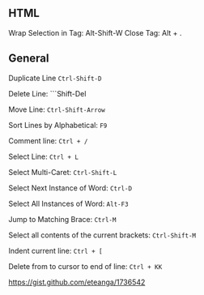 HTML
----

Wrap Selection in Tag: Alt-Shift-W
Close Tag: Alt + .

General
-------

Duplicate Line ```Ctrl-Shift-D```

Delete Line: ```Shift-Del

Move Line: ```Ctrl-Shift-Arrow```

Sort Lines by Alphabetical: ```F9```

Comment line: ```Ctrl + /```

Select Line: ```Ctrl + L```

Select Multi-Caret: ```Ctrl-Shift-L```

Select Next Instance of Word: ```Ctrl-D```

Select All Instances of  Word: ```Alt-F3```

Jump to Matching Brace: ```Ctrl-M```

Select all contents of the current brackets: ```Ctrl-Shift-M```

Indent current line: ```Ctrl + [```

Delete from to cursor to end of line: ```Ctrl + KK```

https://gist.github.com/eteanga/1736542
